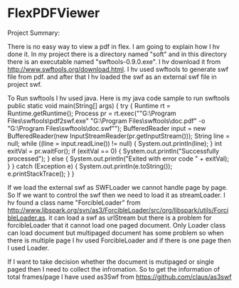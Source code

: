 FlexPDFViewer
=============

Project Summary:

There is no easy way to view a pdf in flex. I am going to explain how I hv done it. In my project there is a directory 
named "soft" and in this directory there is an executable named "swftools-0.9.0.exe". I hv download it from 
http://www.swftools.org/download.html. I hv used swftools to generate swf file from pdf. and after that I hv 
loaded the swf as an external swf file in project swf.

To Run swftools I hv used java. Here is my java code sample to run swftools
    public static void main(String[] args) {
        try {
            Runtime rt = Runtime.getRuntime();
            Process pr = rt.exec("\"G:\\Program Files\\swftools\\pdf2swf.exe\" \"G:\\Program Files\\swftools\\doc.pdf\" -o \"G:\\Program Files\\swftools\\doc.swf\"");
            BufferedReader input = new BufferedReader(new InputStreamReader(pr.getInputStream()));
            String line = null;
            while ((line = input.readLine()) != null) {
                System.out.println(line);
            }
            int exitVal = pr.waitFor();
            if (exitVal == 0) {
                System.out.println("Successfully processed");
            } else {
                System.out.println("Exited with error code " + exitVal);
            }
        } catch (Exception e) {
            System.out.println(e.toString());
            e.printStackTrace();
        }
    }

If we load the external swf as SWFLoader we cannot handle page by page. So If we want to control the swf then we need to 
load it as streamLoader. I hv found a class name "ForcibleLoader" from 
http://www.libspark.org/svn/as3/ForcibleLoader/src/org/libspark/utils/ForcibleLoader.as. it can load a swf as urlStream
but there is a problem for forcibleLoader that it cannot load one paged document. Only Loader class can load document 
but multipaged document has some problem so when there is multiple page I hv used ForcibleLoader and if there is one page 
then I used Loader.

If I want to take decision whether the document is mutipaged or single paged then I need to collect the infromation. So 
to get the information of total frames/page I have used as3Swf from https://github.com/claus/as3swf


